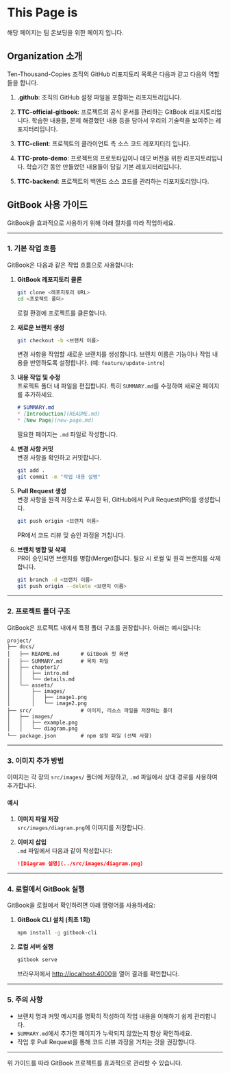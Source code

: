 # This Page is 
해당 페이지는 팀 온보딩을 위한 페이지 입니다.

## Organization 소개 

Ten-Thousand-Copies 조직의 GitHub 리포지토리 목록은 다음과 같고 다음의 역할들을 합니다. 

1. **.github**: 조직의 GitHub 설정 파일을 포함하는 리포지토리입니다.
2. **TTC-official-gitbook**: 프로젝트의 공식 문서를 관리하는 GitBook 리포지토리입니다. 학습한 내용들, 문제 해결했던 내용 등을 담아서 우리의 기술력을 보여주는 레포지터리입니다. 
3. **TTC-client**: 프로젝트의 클라이언트 측 소스 코드 레포지터리 입니다.

4. **TTC-proto-demo**: 프로젝트의 프로토타입이나 데모 버전을 위한 리포지토리입니다. 학습기간 동안 만들었던 내용들이 담길 기본 레포지터리입니다. 
5. **TTC-backend**: 프로젝트의 백엔드 소스 코드를 관리하는 리포지토리입니다. 


## GitBook 사용 가이드

GitBook을 효과적으로 사용하기 위해 아래 절차를 따라 작업하세요.

---

### 1. 기본 작업 흐름

GitBook은 다음과 같은 작업 흐름으로 사용합니다:

1. **GitBook 레포지토리 클론**  
   ```bash
   git clone <레포지토리 URL>
   cd <프로젝트 폴더>
   ```
   로컬 환경에 프로젝트를 클론합니다.

2. **새로운 브랜치 생성**  
   ```bash
   git checkout -b <브랜치 이름>
   ```
   변경 사항을 작업할 새로운 브랜치를 생성합니다. 브랜치 이름은 기능이나 작업 내용을 반영하도록 설정합니다. (예: `feature/update-intro`)

3. **내용 작업 및 수정**  
   프로젝트 폴더 내 파일을 편집합니다. 특히 `SUMMARY.md`를 수정하여 새로운 페이지를 추가하세요.

   ```markdown
   # SUMMARY.md
   * [Introduction](README.md)
   * [New Page](new-page.md)
   ```

   필요한 페이지는 `.md` 파일로 작성합니다.

4. **변경 사항 커밋**  
   변경 사항을 확인하고 커밋합니다.
   ```bash
   git add .
   git commit -m "작업 내용 설명"
   ```

5. **Pull Request 생성**  
   변경 사항을 원격 저장소로 푸시한 뒤, GitHub에서 Pull Request(PR)를 생성합니다.
   ```bash
   git push origin <브랜치 이름>
   ```

   PR에서 코드 리뷰 및 승인 과정을 거칩니다.

6. **브랜치 병합 및 삭제**  
   PR이 승인되면 브랜치를 병합(Merge)합니다. 필요 시 로컬 및 원격 브랜치를 삭제합니다.
   ```bash
   git branch -d <브랜치 이름>
   git push origin --delete <브랜치 이름>
   ```

---

### 2. 프로젝트 폴더 구조

GitBook은 프로젝트 내에서 특정 폴더 구조를 권장합니다. 아래는 예시입니다:

```
project/
├── docs/
│   ├── README.md       # GitBook 첫 화면
│   ├── SUMMARY.md      # 목차 파일
│   ├── chapter1/
│   │   ├── intro.md
│   │   └── details.md
│   └── assets/
│       ├── images/
│       │   ├── image1.png
│       │   └── image2.png
├── src/                # 이미지, 리소스 파일을 저장하는 폴더
│   ├── images/
│   │   ├── example.png
│   │   └── diagram.png
└── package.json        # npm 설정 파일 (선택 사항)
```

---

### 3. 이미지 추가 방법

이미지는 각 장의 `src/images/` 폴더에 저장하고, `.md` 파일에서 상대 경로를 사용하여 추가합니다.

#### 예시

1. **이미지 파일 저장**  
   `src/images/diagram.png`에 이미지를 저장합니다.

2. **이미지 삽입**  
   `.md` 파일에서 다음과 같이 작성합니다:
   ```markdown
   ![Diagram 설명](../src/images/diagram.png)
   ```

---

### 4. 로컬에서 GitBook 실행

GitBook을 로컬에서 확인하려면 아래 명령어를 사용하세요:

1. **GitBook CLI 설치 (최초 1회)**  
   ```bash
   npm install -g gitbook-cli
   ```

2. **로컬 서버 실행**  
   ```bash
   gitbook serve
   ```

   브라우저에서 [http://localhost:4000](http://localhost:4000)을 열어 결과를 확인합니다.

---

### 5. 주의 사항

- 브랜치 명과 커밋 메시지를 명확히 작성하여 작업 내용을 이해하기 쉽게 관리합니다.
- `SUMMARY.md`에서 추가한 페이지가 누락되지 않았는지 항상 확인하세요.
- 작업 후 Pull Request를 통해 코드 리뷰 과정을 거치는 것을 권장합니다.

---

위 가이드를 따라 GitBook 프로젝트를 효과적으로 관리할 수 있습니다.

